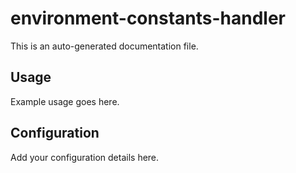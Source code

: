 # environment-constants-handler

This is an auto-generated documentation file.

## Usage

Example usage goes here.

## Configuration

Add your configuration details here.
